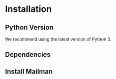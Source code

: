 # Installation

## Python Version
We recommend using the latest version of Python 3.

## Dependencies

## Install Mailman
